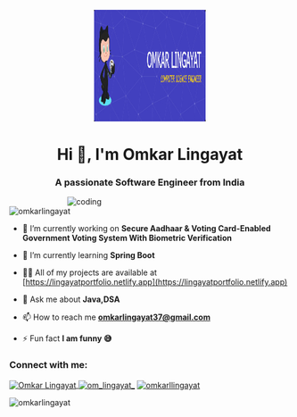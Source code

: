 <p  align="center">
  <img width="200" height="200" src="https://github.com/Omkarlingayat/omkarlingayat/blob/main/sodapdf-converted.jpg">
</p>
<h1 align="center">Hi 👋, I'm Omkar Lingayat</h1>
<h3 align="center">A passionate Software Engineer from India</h3>

<img align = "right" alt="coding" width="400" src="https://user-images.githubusercontent.com/55389276/140866485-8fb1c876-9a8f-4d6a-98dc-08c4981eaf70.gif">

<p align="left"> <img src="https://komarev.com/ghpvc/?username=omkarlingayat&label=Profile%20views&color=0e75b6&style=flat" alt="omkarlingayat" /> </p>

- 🔭 I’m currently working on **Secure Aadhaar & Voting Card-Enabled Government Voting System With Biometric Verification**

- 🌱 I’m currently learning **Spring Boot**

- 👨‍💻 All of my projects are available at [https://lingayatportfolio.netlify.app](https://lingayatportfolio.netlify.app)

- 💬 Ask me about **Java,DSA**

- 📫 How to reach me **omkarlingayat37@gmail.com**

- ⚡ Fun fact **I am funny 😅**

<h3 align="left">Connect with me:</h3>
<p align="left">
<a href="https://linkedin.com/in/omkar%20lingayat" target="_blank">
  <img align="center" src="https://raw.githubusercontent.com/rahuldkjain/github-profile-readme-generator/master/src/images/icons/Social/linked-in-alt.svg" alt="Omkar Lingayat" height="30" width="40" />
</a>
<a href="https://instagram.com/om_lingayat_" target="blank"><img align="center" src="https://raw.githubusercontent.com/rahuldkjain/github-profile-readme-generator/master/src/images/icons/Social/instagram.svg" alt="om_lingayat_" height="30" width="40" /></a>
<a href="https://www.leetcode.com/omkarllingayat" target="blank"><img align="center" src="https://raw.githubusercontent.com/rahuldkjain/github-profile-readme-generator/master/src/images/icons/Social/leet-code.svg" alt="omkarllingayat" height="30" width="40" /></a>
</p>


<p><img align="left" src="https://github-readme-stats.vercel.app/api/top-langs?username=omkarlingayat&show_icons=true&locale=en&layout=compact" alt="omkarlingayat" /></p>
